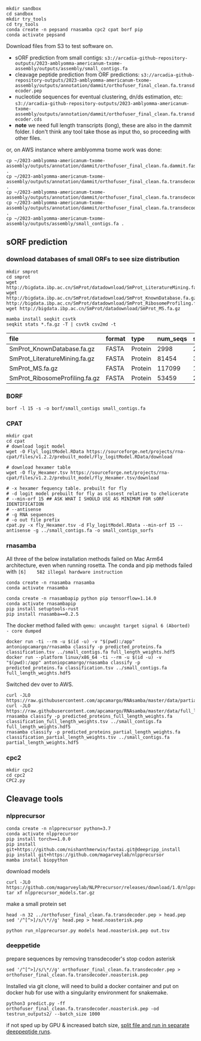 ```
mkdir sandbox
cd sandbox
mkdir try_tools
cd try_tools
conda create -n pepsand rnasamba cpc2 cpat borf pip
conda activate pepsand
```

Download files from S3 to test software on.
* sORF prediction from small contigs: `s3://arcadia-github-repository-outputs/2023-amblyomma-americanum-txome-assembly/outputs/assembly/small_contigs.fa`
* cleavage peptide prediction from ORF predictions: `s3://arcadia-github-repository-outputs/2023-amblyomma-americanum-txome-assembly/outputs/annotation/dammit/orthofuser_final_clean.fa.transdecoder.pep`
* nucleotide sequences for eventual clustering, dn/ds estimation, etc: `s3://arcadia-github-repository-outputs/2023-amblyomma-americanum-txome-assembly/outputs/annotation/dammit/orthofuser_final_clean.fa.transdecoder.cds`
* **note** we need full length transcripts (long), these are also in the dammit folder. I don't think any tool take those as input tho, so proceeding with other files.

or, on AWS instance where amblyomma txome work was done:
```
cp ~/2023-amblyomma-americanum-txome-assembly/outputs/annotation/dammit/orthofuser_final_clean.fa.dammit.fasta .
cp ~/2023-amblyomma-americanum-txome-assembly/outputs/annotation/dammit/orthofuser_final_clean.fa.transdecoder.pep .
cp ~/2023-amblyomma-americanum-txome-assembly/outputs/annotation/dammit/orthofuser_final_clean.fa.transdecoder.cds
cp ~/2023-amblyomma-americanum-txome-assembly/outputs/annotation/dammit/orthofuser_final_clean.fa.transdecoder.cds .
cp ~/2023-amblyomma-americanum-txome-assembly/outputs/assembly/small_contigs.fa .
```

## sORF prediction

### download databases of small ORFs to see size distribution

```
mkdir smprot
cd smprot
wget http://bigdata.ibp.ac.cn/SmProt/datadownload/SmProt_LiteratureMining.fa.gz
wget http://bigdata.ibp.ac.cn/SmProt/datadownload/SmProt_KnownDatabase.fa.gz
http://bigdata.ibp.ac.cn/SmProt/datadownload/SmProt_RibosomeProfiling.fa.gz
wget http://bigdata.ibp.ac.cn/SmProt/datadownload/SmProt_MS.fa.gz
```

```
mamba install seqkit csvtk
seqkit stats *.fa.gz -T | csvtk csv2md -t
```

|file                          |format|type   |num_seqs|sum_len|min_len|avg_len|max_len|Q1  |Q2  |Q3  |sum_gap|N50|Q20(%)|Q30(%)|AvgQual|GC(%)|
|:-----------------------------|:-----|:------|:-------|:------|:------|:------|:------|:---|:---|:---|:------|:--|:-----|:-----|:------|:----|
|SmProt_KnownDatabase.fa.gz    |FASTA |Protein|2998    |232656 |4      |77.6   |100    |68.0|82.0|92.0|0      |85 |0.00  |0.00  |0.00   |10.44|
|SmProt_LiteratureMining.fa.gz |FASTA |Protein|81454   |3265961|2      |40.1   |100    |17.0|32.0|60.0|53     |59 |0.00  |0.00  |0.00   |8.93 |
|SmProt_MS.fa.gz               |FASTA |Protein|117099  |1759228|5      |15.0   |52     |12.0|14.0|18.0|0      |15 |0.00  |0.00  |0.00   |8.36 |
|SmProt_RibosomeProfiling.fa.gz|FASTA |Protein|53459   |2319004|2      |43.4   |100    |21.0|39.0|64.0|0      |62 |0.00  |0.00  |0.00   |7.69 |

### BORF

```
borf -l 15 -s -o borf/small_contigs small_contigs.fa
```

### CPAT

```
mkdir cpat
cd cpat
# download logit model
wget -O Flyl_logitModel.RData https://sourceforge.net/projects/rna-cpat/files/v1.2.2/prebuilt_model/Fly_logitModel.RData/download

# download hexamer table
wget -O fly_Hexamer.tsv https://sourceforge.net/projects/rna-cpat/files/v1.2.2/prebuilt_model/fly_Hexamer.tsv/download

# -x hexamer fequency table. prebuilt for fly
# -d logit model prebuilt for fly as closest relative to chelicerate
# --min-orf 15 ## ASK WHAT I SHOULD USE AS MINIMUM FOR sORF IDENTIFICATION
# --antisense
# -g RNA sequences
# -o out file prefix
cpat.py -x fly_Hexamer.tsv -d Fly_logitModel.RData --min-orf 15 --antisense -g ../small_contigs.fa -o small_contigs_sorfs
```

### rnasamba

All three of the below installation methods failed on Mac Arm64 architecture, even when running rosetta. 
The conda and pip methods failed with `[6]    582 illegal hardware instruction`
```
conda create -n rnasamba rnasamba
conda activate rnasamba
```

```
conda create -n rnasambapip python pip tensorflow=1.14.0
conda activate rnasambapip
pip install setuptools-rust
pip install rnasamba==0.2.5
```

The docker method failed with `qemu: uncaught target signal 6 (Aborted) - core dumped`
```
docker run -ti --rm -u $(id -u) -v "$(pwd):/app" antoniopcamargo/rnasamba classify -p predicted_proteins.fa classification.tsv ../small_contigs.fa full_length_weights.hdf5
docker run --platform linux/x86_64 -ti --rm -u $(id -u) -v "$(pwd):/app" antoniopcamargo/rnasamba classify -p predicted_proteins.fa classification.tsv ../small_contigs.fa full_length_weights.hdf5
```

Switched dev over to AWS.

```
curl -JLO https://raw.githubusercontent.com/apcamargo/RNAsamba/master/data/partial_length_weights.hdf5
curl -JLO https://raw.githubusercontent.com/apcamargo/RNAsamba/master/data/full_length_weights.hdf5
rnasamba classify -p predicted_proteins_full_length_weights.fa classification_full_length_weights.tsv ../small_contigs.fa full_length_weights.hdf5
rnasamba classify -p predicted_proteins_partial_length_weights.fa classification_partial_length_weights.tsv ../small_contigs.fa partial_length_weights.hdf5
```

### cpc2
```
mkdir cpc2
cd cpc2
CPC2.py
```

## Cleavage tools

### nlpprecursor

```
conda create -n nlpprecursor python=3.7
conda activate nlpprecursor
pip install torch==1.0.0
pip install git+https://github.com/nishanthmerwin/fastai.git@deepripp_install
pip install git+https://github.com/magarveylab/nlpprecursor
mamba install biopython
```

download  models
```
curl -JLO https://github.com/magarveylab/NLPPrecursor/releases/download/1.0/nlpprecursor_models.tar.gz
tar xf nlpprecursor_models.tar.gz
```
make a small protein set
```
head -n 32 ../orthofuser_final_clean.fa.transdecoder.pep > head.pep
sed '/^[^>]/s/\*//g' head.pep > head.noasterisk.pep

```
```
python run_nlpprecursor.py models head.noasterisk.pep out.tsv
```

### deeppetide

prepare sequences by removing transdecoder's stop codon asterisk
```
sed '/^[^>]/s/\*//g' orthofuser_final_clean.fa.transdecoder.pep > orthofuser_final_clean.fa.transdecoder.noasterisk.pep
```

Installed via git clone, will need to build a docker container and put on docker hub for use with a singularity environment for snakemake.

```
python3 predict.py -ff orthofuser_final_clean.fa.transdecoder.noasterisk.pep -od testrun_outputs2/ --batch_size 1000
```

if not sped up by GPU & increased batch size, [split file and run in separate deeppeptide runs](https://github.com/fteufel/DeepPeptide/issues/2).

